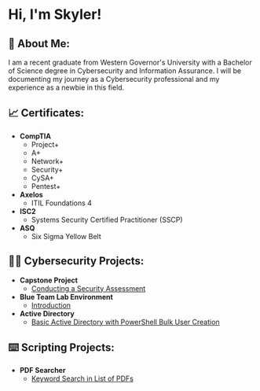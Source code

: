<h1>Hi, I'm Skyler! <br/>

<h2>📃 About Me:</h2>

<body> I am a recent graduate from Western Governor's University with a Bachelor of Science degree in Cybersecurity and Information Assurance. I will be documenting my journey as a Cybersecurity professional and my experience as a newbie in this field.</body>

<h2>📈 Certificates: </h2>

- <b> CompTIA </b>
  - Project+
  - A+
  - Network+
  - Security+
  - CySA+
  - Pentest+
- <b> Axelos </b>
  - ITIL Foundations 4
- <b> ISC2 </b>
  - Systems Security Certified Practitioner (SSCP)
- <b> ASQ </b>
  - Six Sigma Yellow Belt

<h2>👨‍💻 Cybersecurity Projects:</h2>

- <b>Capstone Project</b>
  - [Conducting a Security Assessment](https://github.com/skysilverio/capstone/)
- <b>Blue Team Lab Environment</b>
  - [Introduction](https://github.com/skysilverio/blueteamlab)
- <b>Active Directory</b>
  - [Basic Active Directory with PowerShell Bulk User Creation](https://github.com/skysilverio/activedirectory)

<h2>⌨️ Scripting Projects:</h2>

- <b>PDF Searcher</b>
  - [Keyword Search in List of PDFs](https://github.com/skysilverio/PDFsearcher)
